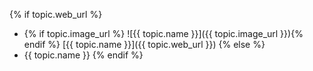 {% if topic.web_url %}
- {% if topic.image_url %} ![{{ topic.name }}]({{ topic.image_url }}){% endif %} [{{ topic.name }}]({{ topic.web_url }}) 
{% else %}
- {{ topic.name }} 
{% endif %}
